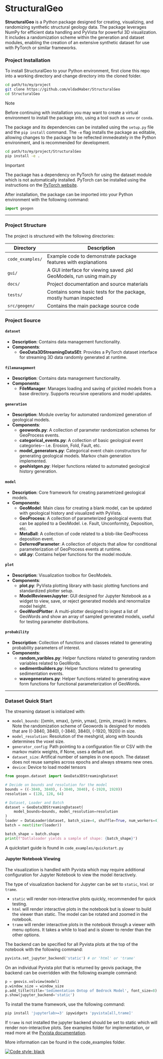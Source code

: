 # StructuralGeo

**StructuralGeo** is a Python package designed for creating, visualizing, and randomizing synthetic structural geology data. The package leverages NumPy for efficient data handling and PyVista for powerful 3D visualization. It includes a randomization scheme within the generation and dataset modules, enabling the creation of an extensive synthetic dataset for use with PyTorch or similar frameworks.

### Project Installation
To install StructuralGeo to your Python environment, first clone this repo into a working directory and change directory into the cloned folder.

```bash
cd path/to/my/project
git clone https://github.com/eldadHaber/StructuralGeo
cd StructuralGeo
```

>[!NOTE]
> Before continuing with installation you may want to create a virtual environment to install the package into, using a tool such as `venv` or `conda`.

The package and its dependencies can be installed using the `setup.py` file and the `pip install` command. The `-e` flag installs the package as editable, allowing changes to the package to be reflected immedeately in the Python environment, and is recommended for development.

```bash
cd path/to/my/project/StructuralGeo
pip install -e .
```

>[!IMPORTANT]
>The package has a dependency on PyTorch for using the dataset module which is not automatically installed. PyTorch can be installed using the instructions on the [PyTorch website](https://pytorch.org/get-started/locally/). 

After installation, the package can be imported into your Python environment with the following command:

```python
import geogen
```

___
### Project Structure

The project is structured with the following directories:

| Directory          | Description                                                        |
|--------------------|--------------------------------------------------------------------|
| `code_examples/`   | Example code to demonstrate package features with explanations     |
| `gui/`             | A GUI interface for viewing saved .pkl GeoModels, run using main.py|
| `docs/`            | Project documentation and source materials                         |
| `tests/`           | Contains some basic tests for the package, mostly human inspected  |
| `src/geogen/`      | Contains the main package source code                              |

### Project Source

#### `dataset`
- **Description**: Contains data management functionality.
- **Components**:
  - **GeoData3DStreamingDataSEt**: Provides a PyTorch dataset interface for streaming 3D data randomly generated at runtime.

#### `filemanagement`
- **Description**: Contains data management functionality.
- **Components**:
  - **FileManager**: Manages loading and saving of pickled models from a base directory. Supports recursive operations and model updates.

#### `generation`
- **Description**: Module overlay for automated randomized generation of geological models.
- **Components**:
  - **geowords.py**: A collection of parameter randomization schemes for GeoProcess events.
  - **categorical_events.py**: A collection of basic geological event categories-- i.e. Erosion, Fold, Fault, etc.
  - **model_generators.py**: Categorical event chain constructors for generating geological models. Markov chain generation implemented.
  - **geohistgen.py**: Helper functions related to automated geological history generation.

#### `model`
- **Description**: Core framework for creating parametrized geological models. 
- **Components**:
  - **GeoModel**: Main class for creating a blank model, can be updated with geological history and visualized with PyVista.
  - **GeoProcess**: A collection of parameterized geological events that can be applied to a GeoModel. i.e. Fault, Unconformity, Deposition, etc.
  - **MetaBall**: A collection of code related to a blob-like GeoProcess deposition event.
  - **DeferredParameter**: A collection of objects that allow for conditional parameterization of GeoProcess events at runtime.
  - **util.py**: Contains helper functions for the model module.

#### `plot`
- **Description**: Visualization toolbox for GeoModels.
- **Components**:
  - **plot.py**: PyVista plotting library with basic plotting functions and standardized plotter setup.
  - **ModelReviewerJupyter**: GUI designed for Jupyter Notebook as a widget to view, save, or reject generated models and renormalize model height.
  - **GeoWordPlotter**: A multi-plotter designed to ingest a list of GeoWords and show an array of sampled generated models, useful for testing parameter distributions.

#### `probability`
- **Description**: Collection of functions and classes related to generating probability parameters of interest.
- **Components**:
  - **random_varibles.py**: Helper functions related to generating random variables related to GeoWords.
  - **sedimentbuilders.py**: Helper functions related to generating sedimentation events.
  - **wavegenerators.py**: Helper functions related to generating wave form functions for functional parameterization of GeoWords.

___

### Dataset Quick Start

The streaming dataset is initialized with:
- `model_bounds`: ((xmin, xmax), (ymin, ymax), (zmin, zmax)) in meters. Note the randomization scheme of Geowords is designed for models that are ((-3840, 3840), (-3840, 3840), (-1920, 1920)) in size.
- `model_resolution`: Resolution of the meshgrid, along with bounds determines the voxel size.
- `generator_config`: Path pointing to a configuration file or CSV with the markov matrix weights, if None, uses a default set.
- `dataset_size`: Artifical number of samples in one epoch. The dataset does not reuse samples across epochs and always streams new ones.
- `device`: Device to load model tensors

```python
from geogen.dataset import GeoData3DStreamingDataset

# Decide on bounds and resolution for the model
bounds = ((-3840, 3840), (-3840, 3840), (-1920, 1920))
resolution = (128, 128, 64)

# Dataset, Loader and Batch
dataset = GeoData3DStreamingDataset(
    model_bounds=bounds, model_resolution=resolution
)
loader = DataLoader(dataset, batch_size=4, shuffle=True, num_workers=4)
batch = next(iter(loader))

batch_shape = batch.shape
print(f"Datlaloader yields a sample of shape: {batch_shape}")
```
A quickstart guide is found in `code_examples/quickstart.py`

#### Jupyter Notebook Viewing

The visualization is handled with Pyvista which may require additional configuration for Jupyter Notebook to view the model iteractively. 

The type of visualization backend for Jupyter can be set to `static`, `html` or `trame`.

- `static` will render non-interactive plots quickly, recommended for quick testing.
- `html` will render interactive plots in the notebook but is slower to build the viewer than static. The model can be rotated and zoomed in the notebook.
- `trame` will render interactive plots in the notebook through a viewer with menu options. It takes a while to load and is slower to render than the other options.

The backend can be specified for all Pyvista plots at the top of the notebook with the following command:

```python
pyvista.set_jupyter_backend('static') # or 'html' or 'trame'
```

On an individual Pyvista plot that is returned by geovis package, the backend can be overridden with the following example command:

```python
p = geovis.volview(model)
p.window_size = window_size
p.add_title(title='Sedimentation Ontop of Bedrock Model', font_size=8)
p.show(jupyter_backend='static') 
```

To install the trame framework, use the following command:

```bash
pip install 'jupyterlab>=3' ipywidgets 'pyvista[all,trame]'   
```

If `trame` is not installed the jupyter backend should be set to static which will render non-interactive plots. See examples folder for implementation, or read more at the [Pyvista documentation](https://tutorial.pyvista.org/tutorial/00_jupyter/index.html).

More information can be found in the code_examples folder.


[![Code style: black](https://img.shields.io/badge/code%20style-black-000000.svg)](https://github.com/psf/black)
